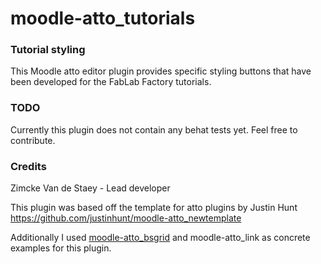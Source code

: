 # moodle-atto_tutorials

### Tutorial styling

This Moodle atto editor plugin provides specific styling buttons that have been developed for the FabLab Factory tutorials.

### TODO

Currently this plugin does not contain any behat tests yet. Feel free to contribute.

### Credits

Zimcke Van de Staey - Lead developer


This plugin was based off the template for atto plugins by Justin Hunt
https://github.com/justinhunt/moodle-atto_newtemplate

Additionally I used [moodle-atto_bsgrid](https://github.com/academic-moodle-cooperation/moodle-atto_bsgrid) and moodle-atto_link as concrete examples for this plugin. 